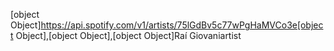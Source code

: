 [object Object]https://api.spotify.com/v1/artists/75lGdBv5c77wPgHaMVCo3e[object Object],[object Object],[object Object]Raí Giovaniartist